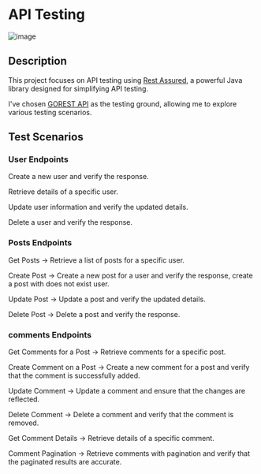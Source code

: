 # API Testing
![image](https://github.com/sohilaabdallaa/API_Testing/assets/53753947/69c69832-2884-438c-b983-dfe6712bf82f)

## Description
This project focuses on API testing using [Rest Assured](https://rest-assured.io/), a powerful Java library designed for simplifying API testing.

I've chosen [GOREST API](https://gorest.co.in/) as the testing ground, allowing me to explore various testing scenarios.

## Test Scenarios
### User Endpoints
Create a new user and verify the response.

Retrieve details of a specific user.

Update user information and verify the updated details.

Delete a user and verify the response.


### Posts Endpoints 
Get Posts -> Retrieve a list of posts for a specific user.

Create Post -> Create a new post for a user and verify the response, create a post with does not exist user.

Update Post -> Update a post and verify the updated details.

Delete Post -> Delete a post and verify the response.

### comments Endpoints 
Get Comments for a Post -> Retrieve comments for a specific post.

Create Comment on a Post -> Create a new comment for a post and verify that the comment is successfully added.

Update Comment -> Update a comment and ensure that the changes are reflected.

Delete Comment -> Delete a comment and verify that the comment is removed.

Get Comment Details -> Retrieve details of a specific comment.

Comment Pagination -> Retrieve comments with pagination and verify that the paginated results are accurate.
